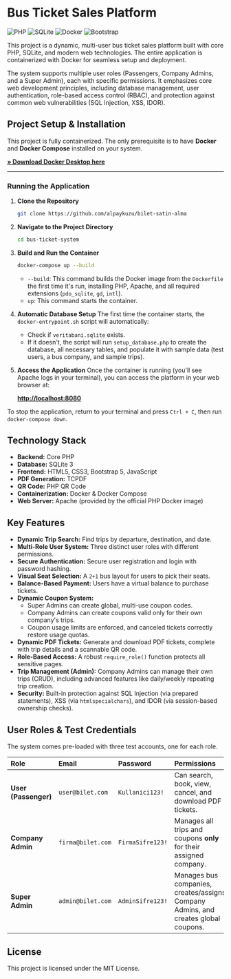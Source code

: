 # Bus Ticket Sales Platform

![PHP](https://img.shields.io/badge/PHP-777BB4?style=for-the-badge&logo=php&logoColor=white)
![SQLite](https://img.shields.io/badge/SQLite-003B57?style=for-the-badge&logo=sqlite&logoColor=white)
![Docker](https://img.shields.io/badge/Docker-2496ED?style=for-the-badge&logo=docker&logoColor=white)
![Bootstrap](https://img.shields.io/badge/Bootstrap-563D7C?style=for-the-badge&logo=bootstrap&logoColor=white)

This project is a dynamic, multi-user bus ticket sales platform built with core PHP, SQLite, and modern web technologies. The entire application is containerized with Docker for seamless setup and deployment.

The system supports multiple user roles (Passengers, Company Admins, and a Super Admin), each with specific permissions. It emphasizes core web development principles, including database management, user authentication, role-based access control (RBAC), and protection against common web vulnerabilities (SQL Injection, XSS, IDOR).

## Project Setup & Installation

This project is fully containerized. The only prerequisite is to have **Docker** and **Docker Compose** installed on your system.

[**» Download Docker Desktop here**](https://www.docker.com/products/docker-desktop/)

---

### Running the Application

1.  **Clone the Repository**
    ```sh
    git clone https://github.com/alpaykuzu/bilet-satin-alma
    ```

2.  **Navigate to the Project Directory**
    ```sh
    cd bus-ticket-system
    ```

3.  **Build and Run the Container**
    ```sh
    docker-compose up --build
    ```
    * `--build`: This command builds the Docker image from the `Dockerfile` the first time it's run, installing PHP, Apache, and all required extensions (`pdo_sqlite`, `gd`, `intl`).
    * `up`: This command starts the container.

4.  **Automatic Database Setup**
    The first time the container starts, the `docker-entrypoint.sh` script will automatically:
    * Check if `veritabani.sqlite` exists.
    * If it doesn't, the script will run `setup_database.php` to create the database, all necessary tables, and populate it with sample data (test users, a bus company, and sample trips).

5.  **Access the Application**
    Once the container is running (you'll see Apache logs in your terminal), you can access the platform in your web browser at:

    **[http://localhost:8080](http://localhost:8080)**

To stop the application, return to your terminal and press `Ctrl + C`, then run `docker-compose down`.

## Technology Stack

* **Backend:** Core PHP
* **Database:** SQLite 3
* **Frontend:** HTML5, CSS3, Bootstrap 5, JavaScript
* **PDF Generation:** TCPDF
* **QR Code:** PHP QR Code
* **Containerization:** Docker & Docker Compose
* **Web Server:** Apache (provided by the official PHP Docker image)

## Key Features

* **Dynamic Trip Search:** Find trips by departure, destination, and date.
* **Multi-Role User System:** Three distinct user roles with different permissions.
* **Secure Authentication:** Secure user registration and login with password hashing.
* **Visual Seat Selection:** A `2+1` bus layout for users to pick their seats.
* **Balance-Based Payment:** Users have a virtual balance to purchase tickets.
* **Dynamic Coupon System:**
    * Super Admins can create global, multi-use coupon codes.
    * Company Admins can create coupons valid only for their own company's trips.
    * Coupon usage limits are enforced, and canceled tickets correctly restore usage quotas.
* **Dynamic PDF Tickets:** Generate and download PDF tickets, complete with trip details and a scannable QR code.
* **Role-Based Access:** A robust `require_role()` function protects all sensitive pages.
* **Trip Management (Admin):** Company Admins can manage their own trips (CRUD), including advanced features like daily/weekly repeating trip creation.
* **Security:** Built-in protection against SQL Injection (via prepared statements), XSS (via `htmlspecialchars`), and IDOR (via session-based ownership checks).

## User Roles & Test Credentials

The system comes pre-loaded with three test accounts, one for each role.

| Role | Email | Password | Permissions |
| :--- | :--- | :--- | :--- |
| **User (Passenger)** | `user@bilet.com` | `Kullanici123!` | Can search, book, view, cancel, and download PDF tickets. |
| **Company Admin** | `firma@bilet.com` | `FirmaSifre123!` | Manages all trips and coupons **only** for their assigned company. |
| **Super Admin** | `admin@bilet.com` | `AdminSifre123!` | Manages bus companies, creates/assigns Company Admins, and creates global coupons. |

## License

This project is licensed under the MIT License.
